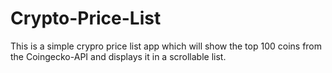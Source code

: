 # Crypto-Price-List
This is a simple crypro price list app which will show the top 100 coins from the Coingecko-API and displays it in a scrollable list. 
